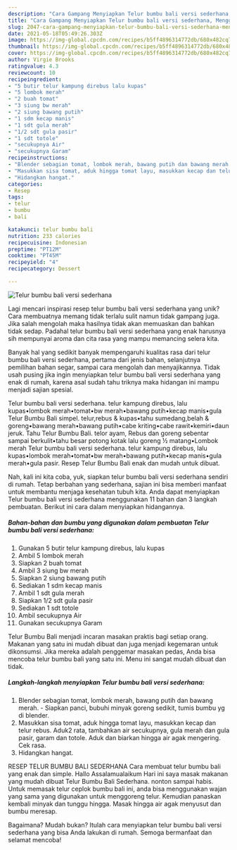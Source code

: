```yaml
---
description: "Cara Gampang Menyiapkan Telur bumbu bali versi sederhana, Menggugah Selera"
title: "Cara Gampang Menyiapkan Telur bumbu bali versi sederhana, Menggugah Selera"
slug: 2047-cara-gampang-menyiapkan-telur-bumbu-bali-versi-sederhana-menggugah-selera
date: 2021-05-18T05:49:26.303Z
image: https://img-global.cpcdn.com/recipes/b5ff4896314772db/680x482cq70/telur-bumbu-bali-versi-sederhana-foto-resep-utama.jpg
thumbnail: https://img-global.cpcdn.com/recipes/b5ff4896314772db/680x482cq70/telur-bumbu-bali-versi-sederhana-foto-resep-utama.jpg
cover: https://img-global.cpcdn.com/recipes/b5ff4896314772db/680x482cq70/telur-bumbu-bali-versi-sederhana-foto-resep-utama.jpg
author: Virgie Brooks
ratingvalue: 4.3
reviewcount: 10
recipeingredient:
- "5 butir telur kampung direbus lalu kupas"
- "5 lombok merah"
- "2 buah tomat"
- "3 siung bw merah"
- "2 siung bawang putih"
- "1 sdm kecap manis"
- "1 sdt gula merah"
- "1/2 sdt gula pasir"
- "1 sdt totole"
- "secukupnya Air"
- "secukupnya Garam"
recipeinstructions:
- "Blender sebagian tomat, lombok merah, bawang putih dan bawang merah. Siapkan panci, bubuhi minyak goreng sedikit, tumis bumbu yg di blender."
- "Masukkan sisa tomat, aduk hingga tomat layu, masukkan kecap dan telur rebus. Aduk2 rata, tambahkan air secukupnya, gula merah dan gula pasir, garam dan totole. Aduk dan biarkan hingga air agak mengering. Cek rasa."
- "Hidangkan hangat."
categories:
- Resep
tags:
- telur
- bumbu
- bali

katakunci: telur bumbu bali 
nutrition: 233 calories
recipecuisine: Indonesian
preptime: "PT12M"
cooktime: "PT45M"
recipeyield: "4"
recipecategory: Dessert

---
```



![Telur bumbu bali versi sederhana](https://img-global.cpcdn.com/recipes/b5ff4896314772db/680x482cq70/telur-bumbu-bali-versi-sederhana-foto-resep-utama.jpg)

Lagi mencari inspirasi resep telur bumbu bali versi sederhana yang unik? Cara membuatnya memang tidak terlalu sulit namun tidak gampang juga. Jika salah mengolah maka hasilnya tidak akan memuaskan dan bahkan tidak sedap. Padahal telur bumbu bali versi sederhana yang enak harusnya sih mempunyai aroma dan cita rasa yang mampu memancing selera kita.

Banyak hal yang sedikit banyak mempengaruhi kualitas rasa dari telur bumbu bali versi sederhana, pertama dari jenis bahan, selanjutnya pemilihan bahan segar, sampai cara mengolah dan menyajikannya. Tidak usah pusing jika ingin menyiapkan telur bumbu bali versi sederhana yang enak di rumah, karena asal sudah tahu triknya maka hidangan ini mampu menjadi sajian spesial.

Telur bumbu bali versi sederhana. telur kampung direbus, lalu kupas•lombok merah•tomat•bw merah•bawang putih•kecap manis•gula Telur Bumbu Bali simpel. telur,rebus &amp; kupas•tahu sumedang,belah &amp; goreng•bawang merah•bawang putih•cabe kriting•cabe rawit•kemiri•daun jeruk. Tahu Telur Bumbu Bali. telor ayam, Rebus dan goreng sebentar sampai berkulit•tahu besar potong kotak lalu goreng ½ matang•Lombok merah Telur bumbu bali versi sederhana. telur kampung direbus, lalu kupas•lombok merah•tomat•bw merah•bawang putih•kecap manis•gula merah•gula pasir. Resep Telur Bumbu Bali enak dan mudah untuk dibuat.


Nah, kali ini kita coba, yuk, siapkan telur bumbu bali versi sederhana sendiri di rumah. Tetap berbahan yang sederhana, sajian ini bisa memberi manfaat untuk membantu menjaga kesehatan tubuh kita. Anda dapat menyiapkan Telur bumbu bali versi sederhana menggunakan 11 bahan dan 3 langkah pembuatan. Berikut ini cara dalam menyiapkan hidangannya.

<!--inarticleads1-->

##### Bahan-bahan dan bumbu yang digunakan dalam pembuatan Telur bumbu bali versi sederhana:

1. Gunakan 5 butir telur kampung direbus, lalu kupas
1. Ambil 5 lombok merah
1. Siapkan 2 buah tomat
1. Ambil 3 siung bw merah
1. Siapkan 2 siung bawang putih
1. Sediakan 1 sdm kecap manis
1. Ambil 1 sdt gula merah
1. Siapkan 1/2 sdt gula pasir
1. Sediakan 1 sdt totole
1. Ambil secukupnya Air
1. Gunakan secukupnya Garam


Telur Bumbu Bali menjadi incaran masakan praktis bagi setiap orang. Makanan yang satu ini mudah dibuat dan juga menjadi kegemaran untuk dikonsumsi. Jika mereka adalah penggemar masakan pedas, Anda bisa mencoba telur bumbu bali yang satu ini. Menu ini sangat mudah dibuat dan tidak. 

<!--inarticleads2-->

##### Langkah-langkah menyiapkan Telur bumbu bali versi sederhana:

1. Blender sebagian tomat, lombok merah, bawang putih dan bawang merah. - Siapkan panci, bubuhi minyak goreng sedikit, tumis bumbu yg di blender.
1. Masukkan sisa tomat, aduk hingga tomat layu, masukkan kecap dan telur rebus. Aduk2 rata, tambahkan air secukupnya, gula merah dan gula pasir, garam dan totole. Aduk dan biarkan hingga air agak mengering. Cek rasa.
1. Hidangkan hangat.


RESEP TELUR BUMBU BALI SEDERHANA Cara membuat telur bumbu bali yang enak dan simple. Hallo Assalamualaikum Hari ini saya masak makanan yang mudah dibuat Telur Bumbu Bali Sederhana. nonton sampai habis. Untuk memasak telur ceplok bumbu bali ini, anda bisa menggunakan wajan yang sama yang digunakan untuk menggoreng telur. Kemudian panaskan kembali minyak dan tunggu hingga. Masak hingga air agak menyusut dan bumbu meresap. 

Bagaimana? Mudah bukan? Itulah cara menyiapkan telur bumbu bali versi sederhana yang bisa Anda lakukan di rumah. Semoga bermanfaat dan selamat mencoba!
